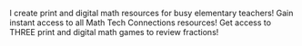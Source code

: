 I create print and digital math resources for busy elementary teachers!
Gain instant access to all Math Tech Connections resources!
Get access to THREE print and digital math games to review fractions!